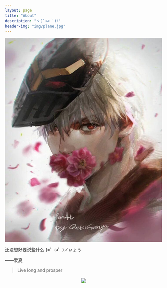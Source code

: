 ```yaml
---
layout: page
title: "About"
description: "ヾ(´･ω･｀)ﾉ"
header-img: "img/plane.jpg"
---
```


<center>
    <p><img src="/img/zed.jpg" align="center"></p>
</center>

还没想好要说些什么
(=゜ω゜)ノぃょぅ

——爱夏


> Live long and prosper

<center>
    <p><img src="http://dreamofbook.qiniudn.com/hacker.png" align="center"></p>
</center>
